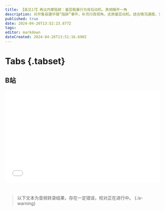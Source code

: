 ```yaml
---
title: 【高见17】再议内蒙阻耕：基层粗暴行为背后动机，真相揭开一角
description: 对开鲁县建华镇“阻耕”事件，补充行政视角，还原基层动机。结合情况通报，分析土地用途变更，及其法规问题。上期节目收获了网友热情评论，受益良多。有热心网友向我提供了建华镇第一视角，指出事件背景中的关键政策。由此，基本可以还原行政视角的动机，揭开部分真相。但到目前，国内媒体对整个事件的调查视角仍然高度缺失，只能继续等跟进报道。同时，也希望有更多热心网友，能够提供更多的视角。
published: true
date: 2024-04-26T13:52:23.877Z
tags: 
editor: markdown
dateCreated: 2024-04-26T13:51:16.690Z
---
```


# Tabs {.tabset}

## B站

<div style="position: relative; padding: 30% 45%;">
<iframe style="position: absolute; width: 100%; height: 100%; left: 0; top: 0;" src="//player.bilibili.com/player.html?&bvid=BV1B1421R73v&page=1&as_wide=1&high_quality=1&danmaku=1&autoplay=0" scrolling="no" border="0" frameborder="no" framespacing="0" allowfullscreen="true"></iframe>
</div>


#

> 以下文本为音频转录结果，存在一定错误，校对正在进行中。
{.is-warning}


